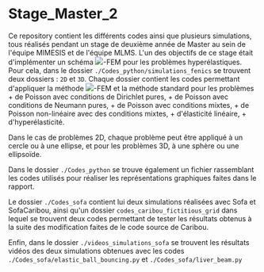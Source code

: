 # Stage_Master_2
 
Ce repository contient les différents codes ainsi que plusieurs simulations, tous réalisés pendant un stage de deuxième année de Master au sein de l'équipe MIMESIS et de l'équipe MLMS. L'un des objectifs de ce stage était d'implémenter un schéma <img src="https://render.githubusercontent.com/render/math?math=\phi">-FEM pour les problèmes hyperélastiques. Pour cela, dans le dossier `./Codes_python/simulations_fenics` se trouvent deux dossiers : `2D` et `3D`. Chaque dossier contient les codes permettant d'appliquer la méthode <img src="https://render.githubusercontent.com/render/math?math=\phi">-FEM et la méthode standard pour les problèmes
	+ de Poisson avec conditions de Dirichlet pures,
	+ de Poisson avec conditions de Neumann pures,
	+ de Poisson avec conditions mixtes,
	+ de Poisson non-linéaire avec des conditions mixtes,
	+ d'élasticité linéaire, 
	+ d'hyperélasticité. 

Dans le cas de problèmes 2D, chaque problème peut être appliqué à un cercle ou à une ellipse, et pour les problèmes 3D, à une sphère ou une ellipsoïde.
 
Dans le dossier `./Codes_python` se trouve également un fichier rassemblant les codes utilisés pour réaliser les représentations graphiques faites dans le rapport. 

Le dossier `./Codes_sofa` contient lui deux simulations réalisées avec Sofa et SofaCaribou, ainsi qu'un dossier `codes_caribou_fictitious_grid` dans lequel se trouvent deux codes permettant de tester les résultats obtenus à la suite des modification faites de le code source de Caribou.

Enfin, dans le dossier `./videos_simulations_sofa` se trouvent les résultats vidéos des deux simulations obtenues avec les codes `./Codes_sofa/elastic_ball_bouncing.py` et `./Codes_sofa/liver_beam.py`
